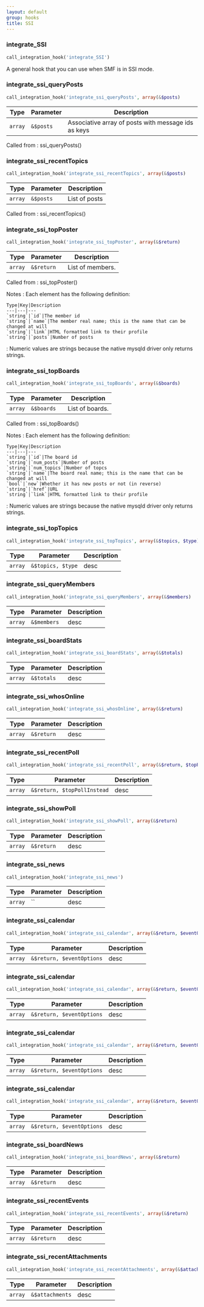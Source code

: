```yaml
---
layout: default
group: hooks
title: SSI
---
```


### integrate_SSI

```php
call_integration_hook('integrate_SSI')
```
A general hook that you can use when SMF is in SSI mode.

### integrate_ssi_queryPosts

```php
call_integration_hook('integrate_ssi_queryPosts', array(&$posts)
```

Type|Parameter|Description
---|---|---
`array`|`&$posts`|Associative array of posts with message ids as keys

Called from
: ssi_queryPosts()

### integrate_ssi_recentTopics

```php
call_integration_hook('integrate_ssi_recentTopics', array(&$posts)
```

Type|Parameter|Description
---|---|---
`array`|`&$posts`|List of posts

Called from
: ssi_recentTopics()

### integrate_ssi_topPoster

```php
call_integration_hook('integrate_ssi_topPoster', array(&$return)
```

Type|Parameter|Description
---|---|---
`array`|`&$return`|List of members.

Called from
: ssi_topPoster()

Notes
: Each element has the following definition:

    Type|Key|Description
    ---|---|---
    `string`|`id`|The member id
    `string`|`name`|The member real name; this is the name that can be changed at will
    `string`|`link`|HTML formatted link to their profile
    `string`|`posts`|Number of posts
: Numeric values are strings because the native mysqld driver only returns strings.

### integrate_ssi_topBoards

```php
call_integration_hook('integrate_ssi_topBoards', array(&$boards)
```

Type|Parameter|Description
---|---|---
`array`|`&$boards`|List of boards.

Called from
: ssi_topBoards()

Notes
: Each element has the following definition:

    Type|Key|Description
    ---|---|---
    `string`|`id`|The board id
    `string`|`num_posts`|Number of posts
    `string`|`num_topics`|Number of topcs
    `string`|`name`|The board real name; this is the name that can be changed at will
    `bool`|`new`|Whether it has new posts or not (in reverse)
    `string`|`href`|URL
    `string`|`link`|HTML formatted link to their profile
: Numeric values are strings because the native mysqld driver only returns strings.

### integrate_ssi_topTopics

```php
call_integration_hook('integrate_ssi_topTopics', array(&$topics, $type)
```

Type|Parameter|Description
---|---|---
`array`|`&$topics, $type`|desc

### integrate_ssi_queryMembers

```php
call_integration_hook('integrate_ssi_queryMembers', array(&$members)
```

Type|Parameter|Description
---|---|---
`array`|`&$members`|desc

### integrate_ssi_boardStats

```php
call_integration_hook('integrate_ssi_boardStats', array(&$totals)
```

Type|Parameter|Description
---|---|---
`array`|`&$totals`|desc

### integrate_ssi_whosOnline

```php
call_integration_hook('integrate_ssi_whosOnline', array(&$return)
```

Type|Parameter|Description
---|---|---
`array`|`&$return`|desc

### integrate_ssi_recentPoll

```php
call_integration_hook('integrate_ssi_recentPoll', array(&$return, $topPollInstead)
```

Type|Parameter|Description
---|---|---
`array`|`&$return, $topPollInstead`|desc

### integrate_ssi_showPoll

```php
call_integration_hook('integrate_ssi_showPoll', array(&$return)
```

Type|Parameter|Description
---|---|---
`array`|`&$return`|desc

### integrate_ssi_news

```php
call_integration_hook('integrate_ssi_news')
```

Type|Parameter|Description
---|---|---
`array`|``|desc

### integrate_ssi_calendar

```php
call_integration_hook('integrate_ssi_calendar', array(&$return, $eventOptions)
```

Type|Parameter|Description
---|---|---
`array`|`&$return, $eventOptions`|desc

### integrate_ssi_calendar

```php
call_integration_hook('integrate_ssi_calendar', array(&$return, $eventOptions)
```

Type|Parameter|Description
---|---|---
`array`|`&$return, $eventOptions`|desc

### integrate_ssi_calendar

```php
call_integration_hook('integrate_ssi_calendar', array(&$return, $eventOptions)
```

Type|Parameter|Description
---|---|---
`array`|`&$return, $eventOptions`|desc

### integrate_ssi_calendar

```php
call_integration_hook('integrate_ssi_calendar', array(&$return, $eventOptions)
```

Type|Parameter|Description
---|---|---
`array`|`&$return, $eventOptions`|desc

### integrate_ssi_boardNews

```php
call_integration_hook('integrate_ssi_boardNews', array(&$return)
```

Type|Parameter|Description
---|---|---
`array`|`&$return`|desc

### integrate_ssi_recentEvents

```php
call_integration_hook('integrate_ssi_recentEvents', array(&$return)
```

Type|Parameter|Description
---|---|---
`array`|`&$return`|desc

### integrate_ssi_recentAttachments

```php
call_integration_hook('integrate_ssi_recentAttachments', array(&$attachments)
```

Type|Parameter|Description
---|---|---
`array`|`&$attachments`|desc
